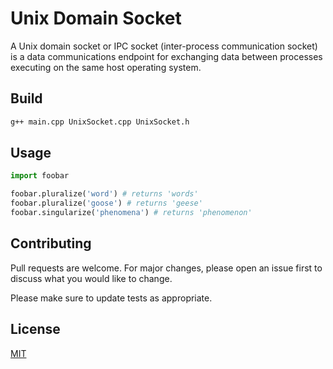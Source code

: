# Unix Domain Socket

A Unix domain socket or IPC socket (inter-process communication socket) is a data communications endpoint for exchanging data between processes executing on the same host operating system.

## Build

```bash
g++ main.cpp UnixSocket.cpp UnixSocket.h
```

## Usage

```python
import foobar

foobar.pluralize('word') # returns 'words'
foobar.pluralize('goose') # returns 'geese'
foobar.singularize('phenomena') # returns 'phenomenon'
```

## Contributing
Pull requests are welcome. For major changes, please open an issue first to discuss what you would like to change.

Please make sure to update tests as appropriate.

## License
[MIT](https://choosealicense.com/licenses/mit/)
